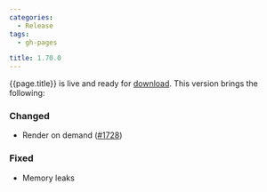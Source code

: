 ```yaml
---
categories:
  - Release
tags:
  - gh-pages

title: 1.70.0
---
```


{{page.title}} is live and ready for [download](https://github.com/MaibornWolff/codecharta/releases/tag/{{page.title}}). This version brings the following:

### Changed

- Render on demand ([#1728](https://github.com/MaibornWolff/codecharta/issues/1728))

### Fixed

- Memory leaks

